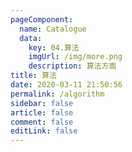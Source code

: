 ```yaml
---
pageComponent: 
  name: Catalogue
  data: 
    key: 04.算法
    imgUrl: /img/more.png
    description: 算法方面
title: 算法
date: 2020-03-11 21:50:56
permalink: /algorithm
sidebar: false
article: false
comment: false
editLink: false
---
```


